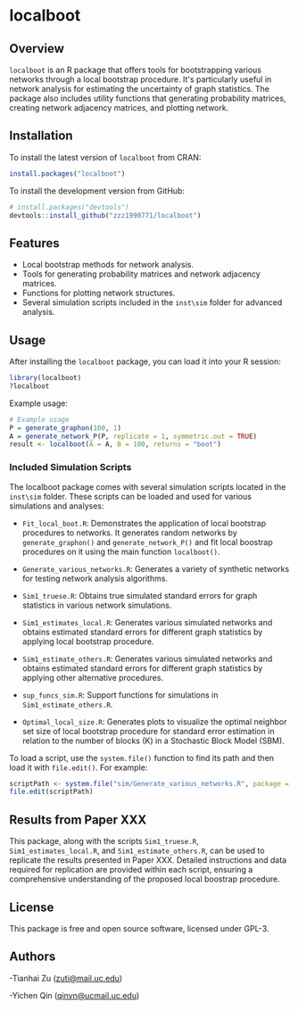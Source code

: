 # localboot

## Overview

`localboot` is an R package that offers tools for bootstrapping various networks through a local bootstrap procedure. It's particularly useful in network analysis for estimating the uncertainty of graph statistics. The package also includes utility functions that generating probability matrices, creating network adjacency matrices, and plotting network.

## Installation

To install the latest version of `localboot` from CRAN:

```R
install.packages("localboot")
```

To install the development version from GitHub:

```R
# install.packages("devtools")
devtools::install_github("zzz1990771/localboot")
```

## Features

- Local bootstrap methods for network analysis.
- Tools for generating probability matrices and network adjacency matrices.
- Functions for plotting network structures.
- Several simulation scripts included in the `inst\sim` folder for advanced analysis.

## Usage

After installing the `localboot` package, you can load it into your R session:

```R
library(localboot)
?localboot
```

Example usage:

```R
# Example usage
P = generate_graphon(100, 1)
A = generate_network_P(P, replicate = 1, symmetric.out = TRUE)
result <- localboot(A = A, B = 100, returns = "boot")
```

### Included Simulation Scripts

The localboot package comes with several simulation scripts located in the `inst\sim` folder. These scripts can be loaded and used for various simulations and analyses:

- `Fit_local_boot.R`: Demonstrates the application of local bootstrap procedures to networks. It generates random networks by `generate_graphon()` and `generate_network_P()` and fit local boostrap procedures on it using the main function `localboot()`.

- `Generate_various_networks.R`: Generates a variety of synthetic networks for testing network analysis algorithms.

- `Sim1_truese.R`: Obtains true simulated standard errors for graph statistics in various network simulations.

- `Sim1_estimates_local.R`: Generates various simulated networks and obtains estimated standard errors for different graph statistics by applying local bootstrap procedure.

- `Sim1_estimate_others.R`: Generates various simulated networks and obtains estimated standard errors for different graph statistics by applying other alternative procedures.

- `sup_funcs_sim.R`: Support functions for simulations in `Sim1_estimate_others.R`.

- `Optimal_local_size.R`: Generates plots to visualize the optimal neighbor set size of local bootstrap procedure for standard error estimation in relation to the number of blocks (K) in a Stochastic Block Model (SBM). 


To load a script, use the `system.file()` function to find its path and then load it with `file.edit()`. For example:

```R
scriptPath <- system.file("sim/Generate_various_networks.R", package = "localboot")
file.edit(scriptPath)
```

## Results from Paper XXX

This package, along with the scripts `Sim1_truese.R`, `Sim1_estimates_local.R`, and `Sim1_estimate_others.R`, can be used to replicate the results presented in Paper XXX. Detailed instructions and data required for replication are provided within each script, ensuring a comprehensive understanding of the proposed local boostrap procedure.


## License

This package is free and open source software, licensed under GPL-3.

## Authors

-Tianhai Zu (zuti@mail.uc.edu)

-Yichen Qin (qinyn@ucmail.uc.edu)
